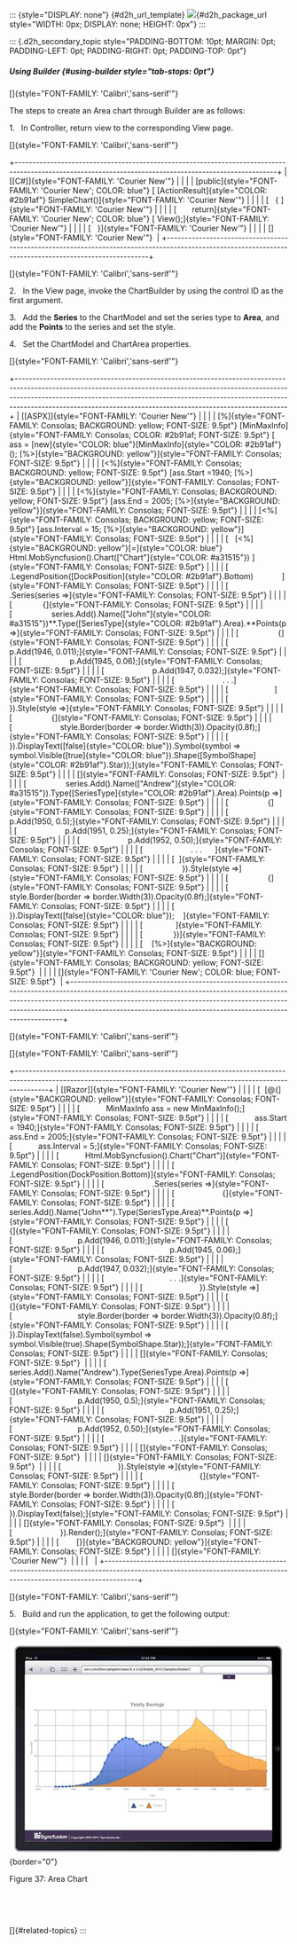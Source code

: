 ::: {style="DISPLAY: none"}
[](ms-xhelp:///?Id=d2h_url_template){#d2h_url_template} ![](!package_url!){#d2h_package_url style="WIDTH: 0px; DISPLAY: none; HEIGHT: 0px"}
:::

::: {.d2h_secondary_topic style="PADDING-BOTTOM: 10pt; MARGIN: 0pt; PADDING-LEFT: 0pt; PADDING-RIGHT: 0pt; PADDING-TOP: 0pt"}
##### Using Builder {#using-builder style="tab-stops: 0pt"}

[]{style="FONT-FAMILY: 'Calibri','sans-serif'"} 

The steps to create an Area chart through Builder are as follows:

1.   In Controller, return view to the corresponding View page.

[]{style="FONT-FAMILY: 'Calibri','sans-serif'"} 

+-------------------------------------------------------------------------------------------------------------------------------------------------------+
| [\[C#\]]{style="FONT-FAMILY: 'Courier New'"}                                                                                                          |
|                                                                                                                                                       |
| [public]{style="FONT-FAMILY: 'Courier New'; COLOR: blue"} [ [ActionResult]{style="COLOR: #2b91af"} SimpleChart()]{style="FONT-FAMILY: 'Courier New'"} |
|                                                                                                                                                       |
| [   { ]{style="FONT-FAMILY: 'Courier New'"}                                                                                                           |
|                                                                                                                                                       |
| [       return]{style="FONT-FAMILY: 'Courier New'; COLOR: blue"} [ View();]{style="FONT-FAMILY: 'Courier New'"}                                       |
|                                                                                                                                                       |
| [   }]{style="FONT-FAMILY: 'Courier New'"}                                                                                                            |
|                                                                                                                                                       |
| []{style="FONT-FAMILY: 'Courier New'"}                                                                                                                |
+-------------------------------------------------------------------------------------------------------------------------------------------------------+

[]{style="FONT-FAMILY: 'Calibri','sans-serif'"} 

2.   In the View page, invoke the ChartBuilder by using the control ID as the first argument.

3.   Add the **Series** to the ChartModel and set the series type to **Area**, and add the **Points** to the series and set the style.

4.   Set the ChartModel and ChartArea properties.

[]{style="FONT-FAMILY: 'Calibri','sans-serif'"} 

+----------------------------------------------------------------------------------------------------------------------------------------------------------------------------------------------------------------------------------------------------------------------------------------------------------------------+
| [\[ASPX\]]{style="FONT-FAMILY: 'Courier New'"}                                                                                                                                                                                                                                                                       |
|                                                                                                                                                                                                                                                                                                                      |
| [%]{style="FONT-FAMILY: Consolas; BACKGROUND: yellow; FONT-SIZE: 9.5pt"} [MinMaxInfo]{style="FONT-FAMILY: Consolas; COLOR: #2b91af; FONT-SIZE: 9.5pt"} [ ass = [new]{style="COLOR: blue"}[MinMaxInfo]{style="COLOR: #2b91af"}(); [%\>]{style="BACKGROUND: yellow"}]{style="FONT-FAMILY: Consolas; FONT-SIZE: 9.5pt"} |
|                                                                                                                                                                                                                                                                                                                      |
| [\<%]{style="FONT-FAMILY: Consolas; BACKGROUND: yellow; FONT-SIZE: 9.5pt"} [ass.Start =1940; [%\>]{style="BACKGROUND: yellow"}]{style="FONT-FAMILY: Consolas; FONT-SIZE: 9.5pt"}                                                                                                                                     |
|                                                                                                                                                                                                                                                                                                                      |
| [\<%]{style="FONT-FAMILY: Consolas; BACKGROUND: yellow; FONT-SIZE: 9.5pt"} [ass.End = 2005; [%\>]{style="BACKGROUND: yellow"}]{style="FONT-FAMILY: Consolas; FONT-SIZE: 9.5pt"}                                                                                                                                      |
|                                                                                                                                                                                                                                                                                                                      |
| [\<%]{style="FONT-FAMILY: Consolas; BACKGROUND: yellow; FONT-SIZE: 9.5pt"} [ass.Interval = 15; [%\>]{style="BACKGROUND: yellow"}]{style="FONT-FAMILY: Consolas; FONT-SIZE: 9.5pt"}                                                                                                                                   |
|                                                                                                                                                                                                                                                                                                                      |
| [   [\<%]{style="BACKGROUND: yellow"}[=]{style="COLOR: blue"} Html.MobSyncfusion().Chart([\"Chart\"]{style="COLOR: #a31515"}) ]{style="FONT-FAMILY: Consolas; FONT-SIZE: 9.5pt"}                                                                                                                                     |
|                                                                                                                                                                                                                                                                                                                      |
| [           .LegendPosition([DockPosition]{style="COLOR: #2b91af"}.Bottom)             ]{style="FONT-FAMILY: Consolas; FONT-SIZE: 9.5pt"}                                                                                                                                                                            |
|                                                                                                                                                                                                                                                                                                                      |
| [              .Series(series =\>]{style="FONT-FAMILY: Consolas; FONT-SIZE: 9.5pt"}                                                                                                                                                                                                                                  |
|                                                                                                                                                                                                                                                                                                                      |
| [              {]{style="FONT-FAMILY: Consolas; FONT-SIZE: 9.5pt"}                                                                                                                                                                                                                                                   |
|                                                                                                                                                                                                                                                                                                                      |
| [                  series.Add().Name([\"John\"]{style="COLOR: #a31515"})**.Type([SeriesType]{style="COLOR: #2b91af"}.Area).**Points(p =\>]{style="FONT-FAMILY: Consolas; FONT-SIZE: 9.5pt"}                                                                                                                          |
|                                                                                                                                                                                                                                                                                                                      |
| [                  {]{style="FONT-FAMILY: Consolas; FONT-SIZE: 9.5pt"}                                                                                                                                                                                                                                               |
|                                                                                                                                                                                                                                                                                                                      |
| [                      p.Add(1946, 0.011);]{style="FONT-FAMILY: Consolas; FONT-SIZE: 9.5pt"}                                                                                                                                                                                                                         |
|                                                                                                                                                                                                                                                                                                                      |
| [                      p.Add(1945, 0.06);]{style="FONT-FAMILY: Consolas; FONT-SIZE: 9.5pt"}                                                                                                                                                                                                                          |
|                                                                                                                                                                                                                                                                                                                      |
| [                      p.Add(1947, 0.032);]{style="FONT-FAMILY: Consolas; FONT-SIZE: 9.5pt"}                                                                                                                                                                                                                         |
|                                                                                                                                                                                                                                                                                                                      |
| [                      . . .]{style="FONT-FAMILY: Consolas; FONT-SIZE: 9.5pt"}                                                                                                                                                                                                                                       |
|                                                                                                                                                                                                                                                                                                                      |
| [                     ]{style="FONT-FAMILY: Consolas; FONT-SIZE: 9.5pt"}                                                                                                                                                                                                                                             |
|                                                                                                                                                                                                                                                                                                                      |
| [                  }).Style(style =\>]{style="FONT-FAMILY: Consolas; FONT-SIZE: 9.5pt"}                                                                                                                                                                                                                              |
|                                                                                                                                                                                                                                                                                                                      |
| [                  {]{style="FONT-FAMILY: Consolas; FONT-SIZE: 9.5pt"}                                                                                                                                                                                                                                               |
|                                                                                                                                                                                                                                                                                                                      |
| [                      style.Border(border =\> border.Width(3)).Opacity(0.8f);]{style="FONT-FAMILY: Consolas; FONT-SIZE: 9.5pt"}                                                                                                                                                                                     |
|                                                                                                                                                                                                                                                                                                                      |
| [                  }).DisplayText([false]{style="COLOR: blue"}).Symbol(symbol =\> symbol.Visible([true]{style="COLOR: blue"}).Shape([SymbolShape]{style="COLOR: #2b91af"}.Star));]{style="FONT-FAMILY: Consolas; FONT-SIZE: 9.5pt"}                                                                                  |
|                                                                                                                                                                                                                                                                                                                      |
| []{style="FONT-FAMILY: Consolas; FONT-SIZE: 9.5pt"}                                                                                                                                                                                                                                                                  |
|                                                                                                                                                                                                                                                                                                                      |
| [                  series.Add().Name([\"Andrew\"]{style="COLOR: #a31515"}).Type([SeriesType]{style="COLOR: #2b91af"}.Area).Points(p =\>]{style="FONT-FAMILY: Consolas; FONT-SIZE: 9.5pt"}                                                                                                                            |
|                                                                                                                                                                                                                                                                                                                      |
| [                  {]{style="FONT-FAMILY: Consolas; FONT-SIZE: 9.5pt"}                                                                                                                                                                                                                                               |
|                                                                                                                                                                                                                                                                                                                      |
| [                      p.Add(1950, 0.5);]{style="FONT-FAMILY: Consolas; FONT-SIZE: 9.5pt"}                                                                                                                                                                                                                           |
|                                                                                                                                                                                                                                                                                                                      |
| [                      p.Add(1951, 0.25);]{style="FONT-FAMILY: Consolas; FONT-SIZE: 9.5pt"}                                                                                                                                                                                                                          |
|                                                                                                                                                                                                                                                                                                                      |
| [                      p.Add(1952, 0.50);]{style="FONT-FAMILY: Consolas; FONT-SIZE: 9.5pt"}                                                                                                                                                                                                                          |
|                                                                                                                                                                                                                                                                                                                      |
| [                      . . .      ]{style="FONT-FAMILY: Consolas; FONT-SIZE: 9.5pt"}                                                                                                                                                                                                                                 |
|                                                                                                                                                                                                                                                                                                                      |
| [  ]{style="FONT-FAMILY: Consolas; FONT-SIZE: 9.5pt"}                                                                                                                                                                                                                                                                |
|                                                                                                                                                                                                                                                                                                                      |
| [                  }).Style(style =\>]{style="FONT-FAMILY: Consolas; FONT-SIZE: 9.5pt"}                                                                                                                                                                                                                              |
|                                                                                                                                                                                                                                                                                                                      |
| [                  {]{style="FONT-FAMILY: Consolas; FONT-SIZE: 9.5pt"}                                                                                                                                                                                                                                               |
|                                                                                                                                                                                                                                                                                                                      |
| [                      style.Border(border =\> border.Width(3)).Opacity(0.8f);]{style="FONT-FAMILY: Consolas; FONT-SIZE: 9.5pt"}                                                                                                                                                                                     |
|                                                                                                                                                                                                                                                                                                                      |
| [                  }).DisplayText([false]{style="COLOR: blue"});    ]{style="FONT-FAMILY: Consolas; FONT-SIZE: 9.5pt"}                                                                                                                                                                                               |
|                                                                                                                                                                                                                                                                                                                      |
| [               ]{style="FONT-FAMILY: Consolas; FONT-SIZE: 9.5pt"}                                                                                                                                                                                                                                                   |
|                                                                                                                                                                                                                                                                                                                      |
| [              })]{style="FONT-FAMILY: Consolas; FONT-SIZE: 9.5pt"}                                                                                                                                                                                                                                                  |
|                                                                                                                                                                                                                                                                                                                      |
| [    [%\>]{style="BACKGROUND: yellow"}]{style="FONT-FAMILY: Consolas; FONT-SIZE: 9.5pt"}                                                                                                                                                                                                                             |
|                                                                                                                                                                                                                                                                                                                      |
| []{style="FONT-FAMILY: Consolas; BACKGROUND: yellow; FONT-SIZE: 9.5pt"}                                                                                                                                                                                                                                              |
|                                                                                                                                                                                                                                                                                                                      |
| []{style="FONT-FAMILY: 'Courier New'; COLOR: blue; FONT-SIZE: 9.5pt"}                                                                                                                                                                                                                                                |
+----------------------------------------------------------------------------------------------------------------------------------------------------------------------------------------------------------------------------------------------------------------------------------------------------------------------+

[]{style="FONT-FAMILY: 'Calibri','sans-serif'"} 

[]{style="FONT-FAMILY: 'Calibri','sans-serif'"} 

+---------------------------------------------------------------------------------------------------------------------------------------------------------------------+
| [\[Razor\]]{style="FONT-FAMILY: 'Courier New'"}                                                                                                                     |
|                                                                                                                                                                     |
| [  [\@{]{style="BACKGROUND: yellow"}]{style="FONT-FAMILY: Consolas; FONT-SIZE: 9.5pt"}                                                                              |
|                                                                                                                                                                     |
| [            MinMaxInfo ass = new MinMaxInfo();]{style="FONT-FAMILY: Consolas; FONT-SIZE: 9.5pt"}                                                                   |
|                                                                                                                                                                     |
| [            ass.Start = 1940;]{style="FONT-FAMILY: Consolas; FONT-SIZE: 9.5pt"}                                                                                    |
|                                                                                                                                                                     |
| [            ass.End = 2005;]{style="FONT-FAMILY: Consolas; FONT-SIZE: 9.5pt"}                                                                                      |
|                                                                                                                                                                     |
| [            ass.Interval = 5;]{style="FONT-FAMILY: Consolas; FONT-SIZE: 9.5pt"}                                                                                    |
|                                                                                                                                                                     |
| [            Html.MobSyncfusion().Chart(\"Chart\")]{style="FONT-FAMILY: Consolas; FONT-SIZE: 9.5pt"}                                                                |
|                                                                                                                                                                     |
| [                   .LegendPosition(DockPosition.Bottom)]{style="FONT-FAMILY: Consolas; FONT-SIZE: 9.5pt"}                                                          |
|                                                                                                                                                                     |
| [                      .Series(series =\>]{style="FONT-FAMILY: Consolas; FONT-SIZE: 9.5pt"}                                                                         |
|                                                                                                                                                                     |
| [                      {]{style="FONT-FAMILY: Consolas; FONT-SIZE: 9.5pt"}                                                                                          |
|                                                                                                                                                                     |
| [                          series.Add().Name(\"John**\").Type(SeriesType.Area)**.Points(p =\>]{style="FONT-FAMILY: Consolas; FONT-SIZE: 9.5pt"}                     |
|                                                                                                                                                                     |
| [                          {]{style="FONT-FAMILY: Consolas; FONT-SIZE: 9.5pt"}                                                                                      |
|                                                                                                                                                                     |
| [                              p.Add(1946, 0.011);]{style="FONT-FAMILY: Consolas; FONT-SIZE: 9.5pt"}                                                                |
|                                                                                                                                                                     |
| [                              p.Add(1945, 0.06);]{style="FONT-FAMILY: Consolas; FONT-SIZE: 9.5pt"}                                                                 |
|                                                                                                                                                                     |
| [                              p.Add(1947, 0.032);]{style="FONT-FAMILY: Consolas; FONT-SIZE: 9.5pt"}                                                                |
|                                                                                                                                                                     |
| [                              . . .]{style="FONT-FAMILY: Consolas; FONT-SIZE: 9.5pt"}                                                                              |
|                                                                                                                                                                     |
| [                          }).Style(style =\>]{style="FONT-FAMILY: Consolas; FONT-SIZE: 9.5pt"}                                                                     |
|                                                                                                                                                                     |
| [                          {]{style="FONT-FAMILY: Consolas; FONT-SIZE: 9.5pt"}                                                                                      |
|                                                                                                                                                                     |
| [                              style.Border(border =\> border.Width(3)).Opacity(0.8f);]{style="FONT-FAMILY: Consolas; FONT-SIZE: 9.5pt"}                            |
|                                                                                                                                                                     |
| [                          }).DisplayText(false).Symbol(symbol =\> symbol.Visible(true).Shape(SymbolShape.Star));]{style="FONT-FAMILY: Consolas; FONT-SIZE: 9.5pt"} |
|                                                                                                                                                                     |
| []{style="FONT-FAMILY: Consolas; FONT-SIZE: 9.5pt"}                                                                                                                 |
|                                                                                                                                                                     |
| [                          series.Add().Name(\"Andrew\").Type(SeriesType.Area).Points(p =\>]{style="FONT-FAMILY: Consolas; FONT-SIZE: 9.5pt"}                       |
|                                                                                                                                                                     |
| [                          {]{style="FONT-FAMILY: Consolas; FONT-SIZE: 9.5pt"}                                                                                      |
|                                                                                                                                                                     |
| [                              p.Add(1950, 0.5);]{style="FONT-FAMILY: Consolas; FONT-SIZE: 9.5pt"}                                                                  |
|                                                                                                                                                                     |
| [                              p.Add(1951, 0.25);]{style="FONT-FAMILY: Consolas; FONT-SIZE: 9.5pt"}                                                                 |
|                                                                                                                                                                     |
| [                              p.Add(1952, 0.50);]{style="FONT-FAMILY: Consolas; FONT-SIZE: 9.5pt"}                                                                 |
|                                                                                                                                                                     |
| [                              . . .]{style="FONT-FAMILY: Consolas; FONT-SIZE: 9.5pt"}                                                                              |
|                                                                                                                                                                     |
| []{style="FONT-FAMILY: Consolas; FONT-SIZE: 9.5pt"}                                                                                                                 |
|                                                                                                                                                                     |
| []{style="FONT-FAMILY: Consolas; FONT-SIZE: 9.5pt"}                                                                                                                 |
|                                                                                                                                                                     |
| [                          }).Style(style =\>]{style="FONT-FAMILY: Consolas; FONT-SIZE: 9.5pt"}                                                                     |
|                                                                                                                                                                     |
| [                          {]{style="FONT-FAMILY: Consolas; FONT-SIZE: 9.5pt"}                                                                                      |
|                                                                                                                                                                     |
| [                              style.Border(border =\> border.Width(3)).Opacity(0.8f);]{style="FONT-FAMILY: Consolas; FONT-SIZE: 9.5pt"}                            |
|                                                                                                                                                                     |
| [                          }).DisplayText(false);]{style="FONT-FAMILY: Consolas; FONT-SIZE: 9.5pt"}                                                                 |
|                                                                                                                                                                     |
| []{style="FONT-FAMILY: Consolas; FONT-SIZE: 9.5pt"}                                                                                                                 |
|                                                                                                                                                                     |
| [                      }).Render();]{style="FONT-FAMILY: Consolas; FONT-SIZE: 9.5pt"}                                                                               |
|                                                                                                                                                                     |
| [        [}]{style="BACKGROUND: yellow"}]{style="FONT-FAMILY: Consolas; FONT-SIZE: 9.5pt"}                                                                          |
|                                                                                                                                                                     |
| []{style="FONT-FAMILY: 'Courier New'"}                                                                                                                              |
|                                                                                                                                                                     |
|                                                                                                                                                                     |
+---------------------------------------------------------------------------------------------------------------------------------------------------------------------+

[]{style="FONT-FAMILY: 'Calibri','sans-serif'"} 

5.   Build and run the application, to get the following output:

[]{style="FONT-FAMILY: 'Calibri','sans-serif'"} 

![](ImagesExt/image102_39.jpg){border="0"}

Figure 37: Area Chart

 

 

[]{#related-topics}
:::

